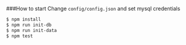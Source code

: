 ###How to start
Change `config/config.json` and set mysql credentials

```bash
$ npm install
$ npm run init-db
$ npm run init-data
$ npm test
```
